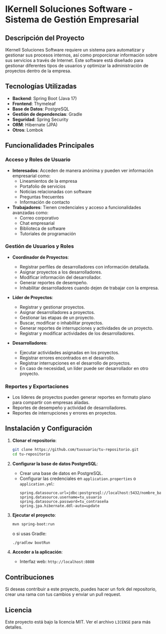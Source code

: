 # IKernell Soluciones Software - Sistema de Gestión Empresarial

## Descripción del Proyecto

IKernell Soluciones Software requiere un sistema para automatizar y gestionar sus procesos internos, así como proporcionar información sobre sus servicios a través de Internet. Este software está diseñado para gestionar diferentes tipos de usuarios y optimizar la administración de proyectos dentro de la empresa.

## Tecnologías Utilizadas
- **Backend**: Spring Boot (Java 17)
- **Frontend**: Thymeleaf
- **Base de Datos**: PostgreSQL
- **Gestión de dependencias**: Gradle
- **Seguridad**: Spring Security
- **ORM**: Hibernate (JPA)
- **Otros**: Lombok

## Funcionalidades Principales

### Acceso y Roles de Usuario
- **Interesados**: Acceden de manera anónima y pueden ver información empresarial como:
  - Lineamientos de la empresa
  - Portafolio de servicios
  - Noticias relacionadas con software
  - Preguntas frecuentes
  - Información de contacto
- **Trabajadores**: Tienen credenciales y acceso a funcionalidades avanzadas como:
  - Correo corporativo
  - Chat empresarial
  - Biblioteca de software
  - Tutoriales de programación

### Gestión de Usuarios y Roles
- **Coordinador de Proyectos**:
  - Registrar perfiles de desarrolladores con información detallada.
  - Asignar proyectos a los desarrolladores.
  - Modificar información del desarrollador.
  - Generar reportes de desempeño.
  - Inhabilitar desarrolladores cuando dejen de trabajar con la empresa.

- **Líder de Proyectos**:
  - Registrar y gestionar proyectos.
  - Asignar desarrolladores a proyectos.
  - Gestionar las etapas de un proyecto.
  - Buscar, modificar o inhabilitar proyectos.
  - Generar reportes de interrupciones y actividades de un proyecto.
  - Registrar y modificar actividades de los desarrolladores.

- **Desarrolladores**:
  - Ejecutar actividades asignadas en los proyectos.
  - Registrar errores encontrados en el desarrollo.
  - Registrar interrupciones en el desarrollo de proyectos.
  - En caso de necesidad, un líder puede ser desarrollador en otro proyecto.

### Reportes y Exportaciones
- Los líderes de proyectos pueden generar reportes en formato plano para compartir con empresas aliadas.
- Reportes de desempeño y actividad de desarrolladores.
- Reportes de interrupciones y errores en proyectos.

## Instalación y Configuración
1. **Clonar el repositorio**:
   ```sh
   git clone https://github.com/tuusuario/tu-repositorio.git
   cd tu-repositorio
   ```

2. **Configurar la base de datos PostgreSQL**:
   - Crear una base de datos en PostgreSQL.
   - Configurar las credenciales en `application.properties` o `application.yml`:
     ```properties
     spring.datasource.url=jdbc:postgresql://localhost:5432/nombre_base_datos
     spring.datasource.username=tu_usuario
     spring.datasource.password=tu_contraseña
     spring.jpa.hibernate.ddl-auto=update
     ```

3. **Ejecutar el proyecto**:
   ```sh
   mvn spring-boot:run
   ```
   o si usas Gradle:
   ```sh
   ./gradlew bootRun
   ```

4. **Acceder a la aplicación**:
   - Interfaz web: `http://localhost:8080`

## Contribuciones
Si deseas contribuir a este proyecto, puedes hacer un fork del repositorio, crear una rama con tus cambios y enviar un pull request.

## Licencia
Este proyecto está bajo la licencia MIT. Ver el archivo `LICENSE` para más detalles.
